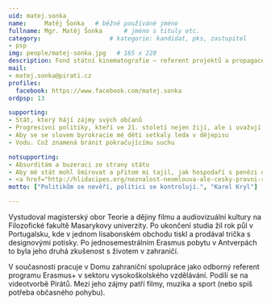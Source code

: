 ```yaml
---
uid: matej.sonka
name:     Matěj Šonka  	# běžně používáné jméno
fullname: Mgr. Matěj Šonka  	# jméno s tituly etc.
category:                 	# kategorie: kandidat, pks, zastupitel
- psp
img: people/matej-sonka.jpg   # 165 x 220
description: Fond státní kinematografie – referent projektů a propagace            	# kratký popis, max 160 znaků
mail:
- matej.sonka@pirati.cz
profiles:
  facebook: https://www.facebook.com/matej.sonka
ordpsp: 13

supporting:
- Stát, který hájí zájmy svých občanů
- Progresivní politiky, kteří ve 21. století nejen žijí, ale i uvažují
- Aby se se slovem byrokracie mé děti setkaly leda v dějepisu
- Vodu. Což znamená bránit pokračujícímu suchu

notsupporting:
- Absurditám a buzeraci ze strany státu
- Aby mě stát mohl šmírovat a přitom mi tajil, jak hospodaří s penězi od lidí
- <a href="http://hlidacipes.org/neznalost-neomlouva-ale-cesky-pravni-rad-aktualne-obsahuje-kolem-2-milionu-pravnich-norem/" target="_blank">2.000.000 zákonům a právních norem</a>
motto: ["Politikům se nevěří, politici se kontrolují.", "Karel Kryl"]

---
```


Vystudoval magisterský obor Teorie a dějiny filmu a audiovizuální kultury na Filozofické fakultě Masarykovy univerzity.
Po ukončení studia žil rok půl v Portugalsku, kde v jednom lisabonském obchodu tiskl a prodával trička s designovými potisky.
Po jednosemestrálním Erasmus pobytu v Antverpách to byla jeho druhá zkušenost s životem v zahraničí.

V současnosti pracuje v Domu zahraniční spolupráce jako odborný referent programu Erasmus+ v sektoru vysokoškolského vzdělávání.
Podílí se na videotvorbě Pirátů. Mezi jeho zájmy patří filmy, muzika a sport (nebo spíš potřeba občasného pohybu).
